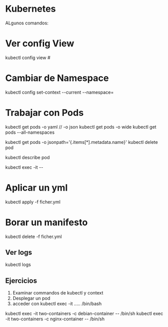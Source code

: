 # Kubernetes

ALgunos comandos:
# Ver config View
kubectl config view # 
# Cambiar de Namespace
kubectl config set-context --current --namespace=<nombre-namespace>

# Trabajar con Pods
kubectl get pods -o yaml // -o json
kubectl get pods -o wide
kubectl get pods  --all-namespaces

kubectl get pods -o jsonpath='{.items[*].metadata.name}'
kubectl delete pod

kubectl describe pod <nombre>

kubectl exec -it <pod name>  -- <comando>
# Aplicar un yml
kubectl apply -f ficher.yml

# Borar un manifesto
kubectl delete -f ficher.yml

## Ver logs
kubectl logs

## Ejercicios

1. Examinar commandos de kubectl  y context
2. Desplegar un pod
3. acceder con kubectl exec -it ..... /bin/bash

kubectl exec -it two-containers -c debian-container -- /bin/sh
kubectl exec -it two-containers -c nginx-container -- /bin/sh